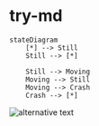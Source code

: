 # try-md


```mermaid
stateDiagram
    [*] --> Still
    Still --> [*]

    Still --> Moving
    Moving --> Still
    Moving --> Crash
    Crash --> [*]

```



![alternative text](http://www.plantuml.com/plantuml/proxy?cache=no&src=https://raw.githubusercontent.com/vitus133/try-md/main/README.md)

